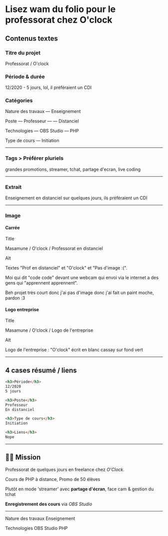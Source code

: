 # Lisez wam du folio pour le professorat chez O'clock

## Contenus textes

### Titre du projet

Professorat / O'clock

### Période & durée

12/2020 - 5 jours, lol, il préféraient un CDI

### Catégories

Nature des travaux
— Enseignement

Poste
— Professeur
— — Distanciel

Technologies
— OBS Studio
— PHP

Type de cours
— Initiation

---

### Tags > Préférer pluriels

grandes promotions, streamer, tchat, partage d'ecran, live coding

---

### Extrait

Enseignement en distanciel sur quelques jours, ils préféraient un CDI

---

### Image

#### Carrée

Title

Masamune / O'clock / Professorat en distanciel

Alt

Textes "Prof en distanciel" et "O'clock" et "Pas d'image :(".

Moi qui dit "code code" devant une webcam qui envoi via le internet a des gens qui "apprennent apprennent".

Beh projet très court donc j'ai pas d'image donc j'ai fait un paint moche, pardon :3

#### Logo entreprise

Title

Masamune / O'clock / Logo de l'entreprise

Alt

Logo de l'entreprise : "O'clock" écrit en blanc cassay sur fond vert

---

## 4 cases résumé / liens

```html
<h3>Période</h3>
12/2020
5 jours

<h3>Poste</h3>
Professeur
En distanciel

<h3>Type de cours</h3>
Initiation

<h3>Liens</h3>
Nope
```

---

## 👨‍🏫 Mission

Professorat de quelques jours en freelance chez *O'Clock*.

Cours de PHP à distance, Promo de 50 élèves

Plutôt en mode 'streamer' avec **partage d'écran**, face cam & gestion du tchat

**Enregistrement des cours** via *OBS Studio*

---

Nature des travaux
Enseignement

Technologies
OBS Studio
PHP
